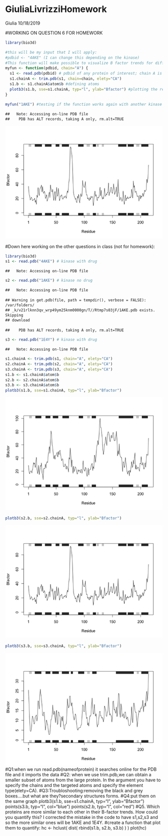 GiuliaLivrizziHomework
================
Giulia
10/18/2019

\#WORKING ON QUESTION 6 FOR HOMEWORK

``` r
library(bio3d)
```

``` r
#this will be my input that I will apply:
#pdbid <- "4AKE" (I can change this depending on the kinase)
#This function will make possible to visualize B factor trends for different proteins. 
myfun <- function(pdbid, chain="A") {
  s1 <- read.pdb(pdbid) # pdbid of any protein of interest; chain A is already defined
  s1.chainA <- trim.pdb(s1, chain=chain, elety="CA")
  s1.b <- s1.chainA$atom$b #defining atoms
  plotb3(s1.b, sse=s1.chainA, typ="l", ylab="Bfactor") #plotting the results.
}
```

``` r
myfun("1AKE") #testing if the function works again with another kinase name
```

    ##   Note: Accessing on-line PDB file
    ##    PDB has ALT records, taking A only, rm.alt=TRUE

![](GiuliaLivrizziHomeworksgithub_files/figure-gfm/unnamed-chunk-3-1.png)<!-- -->

\#Down here working on the other questions in class (not for homework):

``` r
library(bio3d)
s1 <- read.pdb("4AKE") # kinase with drug
```

    ##   Note: Accessing on-line PDB file

``` r
s2 <- read.pdb("1AKE") # kinase no drug
```

    ##   Note: Accessing on-line PDB file

    ## Warning in get.pdb(file, path = tempdir(), verbose = FALSE): /var/folders/
    ## _k/v21rlknn3qv_wrp49ym25knm0000gn/T//Rtmp7s03jF/1AKE.pdb exists. Skipping
    ## download

    ##    PDB has ALT records, taking A only, rm.alt=TRUE

``` r
s3 <- read.pdb("1E4Y") # kinase with drug
```

    ##   Note: Accessing on-line PDB file

``` r
s1.chainA <- trim.pdb(s1, chain="A", elety="CA")
s2.chainA <- trim.pdb(s2, chain="A", elety="CA")
s3.chainA <- trim.pdb(s3, chain="A", elety="CA")
s1.b <- s1.chainA$atom$b
s2.b <- s2.chainA$atom$b
s3.b <- s3.chainA$atom$b
plotb3(s1.b, sse=s1.chainA, typ="l", ylab="Bfactor")
```

![](GiuliaLivrizziHomeworksgithub_files/figure-gfm/unnamed-chunk-4-1.png)<!-- -->

``` r
plotb3(s2.b, sse=s2.chainA, typ="l", ylab="Bfactor")
```

![](GiuliaLivrizziHomeworksgithub_files/figure-gfm/unnamed-chunk-4-2.png)<!-- -->

``` r
plotb3(s3.b, sse=s3.chainA, typ="l", ylab="Bfactor")
```

![](GiuliaLivrizziHomeworksgithub_files/figure-gfm/unnamed-chunk-4-3.png)<!-- -->
\#Q1:when we run read.pdb(nameofprotein) it searches online for the PDB
file and it imports the data \#Q2: when we use trim.pdb,we can obtain a
smaller subset of atoms from the large protein. In the argument you have
to specify the chains and the targeted atoms and specify the element
type(elety=CA). \#Q3:Troubloshooting:removing the black and grey
boxes….but what are they?secondary structures forms. \#Q4:put them on
the same graph plotb3(s1.b, sse=s1.chainA, typ=“l”, ylab=“Bfactor”)
points(s3.b, typ=“l”, col=“blue”) points(s2.b, typ=“l”, col=“red”) \#Q5.
Which proteins are more similar to each other in their B-factor trends.
How could you quantify this? I corrected the mistake in the code to have
s1,s2,s3 and so the more similar ones will be 1AKE and 1E4Y. \#create a
function that plot them to quantify: hc \<- hclust( dist( rbind(s1.b,
s2.b, s3.b) ) ) plot(hc)
